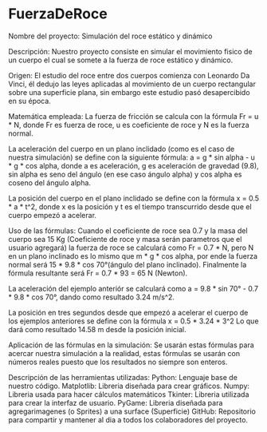 # FuerzaDeRoce
Nombre del proyecto: Simulación del roce estático y dinámico

Descripción: Nuestro proyecto consiste en simular el movimiento fisico de un cuerpo el cual se somete a la fuerza de roce estático y dinámico.

Origen: El estudio del roce entre dos cuerpos comienza con Leonardo Da Vinci, él dedujo las leyes aplicadas al movimiento de un cuerpo
rectangular sobre una superficie plana, sin embargo este estudio pasó desapercibido en su época.

Matemática empleada: 
La fuerza de fricción se calcula con la fórmula Fr = u * N, donde Fr es fuerza de roce, u es coeficiente de roce y N 
es la fuerza normal. 

La aceleración del cuerpo en un plano inclidado (como es el caso de nuestra simulación) se define con la siguiente 
fórmula: a = g * sin alpha - u * g * cos alpha, donde a es aceleración, g es aceleración de gravedad (9.8), sin alpha es seno del ángulo 
(en ese caso ángulo alpha) y cos alpha es coseno del ángulo alpha. 

La posición del cuerpo en el plano inclidado se define con la fórmula x = 0.5 * a * t^2, donde x es la posición y t es el tiempo transcurrido 
desde que el cuerpo empezó a acelerar. 

Uso de las fórmulas:
Cuando el coeficiente de roce sea 0.7 y la masa del cuerpo sea 15 Kg (Coeficiente de roce y masa serán parametros que el usuario agregará)
la fuerza de roce se calculará como Fr = 0.7 * N, pero N en un plano inclinado es lo mismo que m * g * cos alpha, por ende la fuerza normal 
será 15 * 9.8 * cos 70°(ángulo del plano inclinado). Finalmente la fórmula resultante será Fr = 0.7 * 93 = 65 N (Newton).

La aceleración del ejemplo anteriór se calculará como a = 9.8 * sin 70° - 0.7 * 9.8 * cos 70°, dando como resultado 3.24 m/s^2.

La posición en tres segundos desde que empezó a acelerar el cuerpo de los ejemplos anteriores se define con la fórmula x = 0.5 * 3.24 * 3^2
Lo que dará como resultado 14.58 m desde la posición inicial.

Aplicación de las fórmulas en la simulación:
Se usarán estas fórmulas para acercar nuestra simulación a la realidad, estas fórmulas se usarán con números reales puesto que los resultados
no siempre son enteros.

Descripción de las herramientas utilizadas:
Python: Lenguaje base de nuestro código.
Matplotlib: Libreria diseñada para crear gráficos.
Numpy: Libreria usada para hacer cálculos matemáticos
Tkinter: Libreria utilizada para crear la interfaz de usuario.
PyGame: Libreria diseñada para agregarimagenes (o Sprites) a una surface (Superficie)
GitHub: Repositorio para compartir y mantener al dia a todos los colaboradores del proyecto.
